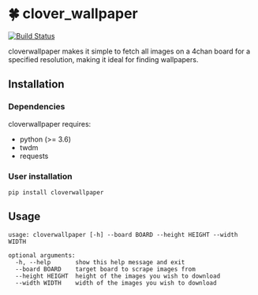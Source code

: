 :four_leaf_clover: clover_wallpaper
==================
[![Build Status](https://travis-ci.com/collinarnett/clover_wallpaper.svg?branch=master)](https://travis-ci.com/collinarnett/clover_wallpaper)

cloverwallpaper makes it simple to fetch all images on a 4chan board for a specified resolution, making it ideal for finding wallpapers.

Installation
---------------

### Dependencies

cloverwallpaper requires:
 
 - python (>= 3.6)
 - twdm
 - requests

### User installation

```
pip install cloverwallpaper
```

Usage
---------

```
usage: cloverwallpaper [-h] --board BOARD --height HEIGHT --width WIDTH

optional arguments:
  -h, --help       show this help message and exit
  --board BOARD    target board to scrape images from
  --height HEIGHT  height of the images you wish to download
  --width WIDTH    width of the images you wish to download
```
